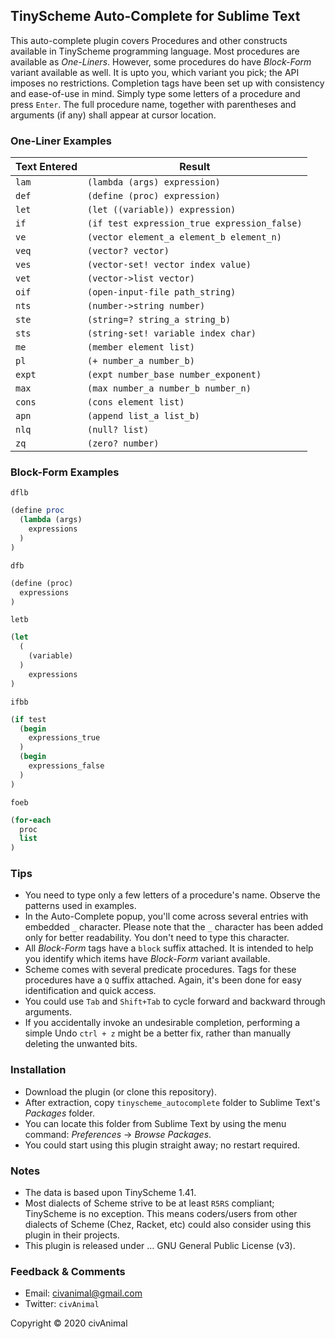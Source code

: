 ## TinyScheme Auto-Complete for Sublime Text

This auto-complete plugin covers Procedures and other constructs available in TinyScheme programming language. Most procedures are available as _One-Liners_. However, some procedures do have _Block-Form_ variant available as well. It is upto you, which variant you pick; the API imposes no restrictions. Completion tags have been set up with consistency and ease-of-use in mind. Simply type some letters of a procedure and press `Enter`. The full procedure name, together with parentheses and arguments (if any) shall appear at cursor location.


### One-Liner Examples

 Text Entered  |  Result
-------------- | -------------------------------------------------
 `lam`         | `(lambda (args) expression)`
 `def`         | `(define (proc) expression)`
 `let`         | `(let ((variable)) expression)`
 `if`          | `(if test expression_true expression_false)`
 `ve`          | `(vector element_a element_b element_n)`
 `veq`         | `(vector? vector)`
 `ves`         | `(vector-set! vector index value)`
 `vet`         | `(vector->list vector)`
 `oif`         | `(open-input-file path_string)`
 `nts`         | `(number->string number)`
 `ste`         | `(string=? string_a string_b)`
 `sts`         | `(string-set! variable index char)`
 `me`          | `(member element list)`
 `pl`          | `(+ number_a number_b)`
 `expt`        | `(expt number_base number_exponent)`
 `max`         | `(max number_a number_b number_n)`
 `cons`        | `(cons element list)`
 `apn`         | `(append list_a list_b)`
 `nlq`         | `(null? list)`
 `zq`          | `(zero? number)`


### Block-Form Examples

`dflb`
```scheme
(define proc
  (lambda (args)
    expressions
  )
)
```

`dfb`
```scheme
(define (proc)
  expressions
)
```

`letb`
```scheme
(let
  (
    (variable)
  )
    expressions
)
```

`ifbb`
```scheme
(if test
  (begin
    expressions_true
  )
  (begin
    expressions_false
  )
)
```

`foeb`
```scheme
(for-each
  proc
  list
)
```


### Tips

* You need to type only a few letters of a procedure's name. Observe the patterns used in examples.
* In the Auto-Complete popup, you'll come across several entries with embedded `_` character. Please note that the `_` character has been added only for better readability. You don't need to type this character.
* All _Block-Form_ tags have a `block` suffix attached. It is intended to help you identify which items have _Block-Form_ variant available.
* Scheme comes with several predicate procedures. Tags for these procedures have a `Q` suffix attached. Again, it's been done for easy identification and quick access.
* You could use `Tab` and `Shift+Tab` to cycle forward and backward through arguments.
* If you accidentally invoke an undesirable completion, performing a simple Undo `ctrl + z` might be a better fix, rather than manually deleting the unwanted bits.


### Installation

* Download the plugin (or clone this repository).
* After extraction, copy `tinyscheme_autocomplete` folder to Sublime Text's _Packages_ folder.
* You can locate this folder from Sublime Text by using the menu command: _Preferences_ → _Browse Packages_.
* You could start using this plugin straight away; no restart required.


### Notes

* The data is based upon TinyScheme 1.41.
* Most dialects of Scheme strive to be at least `R5RS` compliant; TinyScheme is no exception. This means coders/users from other dialects of Scheme (Chez, Racket, etc) could also consider using this plugin in their projects.
* This plugin is released under ... GNU General Public License (v3).


### Feedback & Comments

* Email:     civanimal@gmail.com
* Twitter:  `civAnimal`


Copyright © 2020 civAnimal
